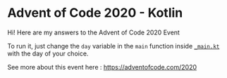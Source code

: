 # Advent of Code 2020 - Kotlin
Hi! Here are my answers to the Advent of Code 2020 Event

To run it, just change the `day` variable in the `main` function inside [`_main.kt`](src/_main.kt) with the day of your choice.

See more about this event here : https://adventofcode.com/2020
